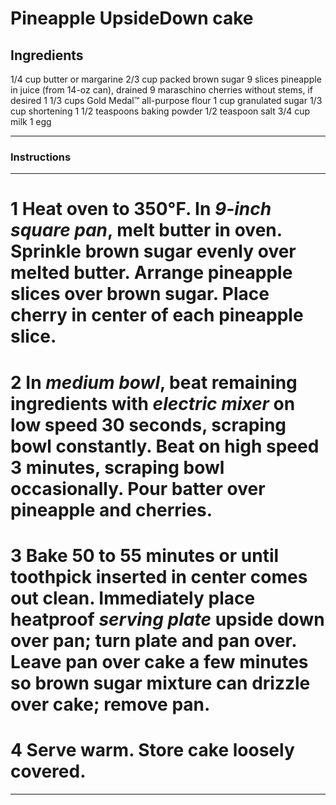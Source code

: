 Pineapple UpsideDown cake
=========================

Ingredients
-----------

1/4
cup butter or margarine 
2/3
cup packed brown sugar
9
slices pineapple in juice (from 14-oz can), drained
9
maraschino cherries without stems, if desired
1 1/3
cups Gold Medal™ all-purpose flour
1
cup granulated sugar 
1/3
cup shortening
1 1/2
teaspoons baking powder
1/2
teaspoon salt
3/4
cup milk 
1
egg

***
### Instructions
***

# 1 Heat oven to **350°F**. In *9-inch square pan*, melt butter in oven. Sprinkle brown sugar evenly over melted butter. Arrange pineapple slices over brown sugar. Place cherry in center of each pineapple slice.

# 2 In *medium bowl*, beat remaining ingredients with *electric mixer* on low speed 30 seconds, scraping bowl constantly. Beat on high speed **3 minutes**, scraping bowl occasionally. Pour batter over pineapple and cherries.

# 3 Bake **50 to 55 minutes** or until toothpick inserted in center comes out clean. Immediately place heatproof *serving plate* upside down over pan; turn plate and pan over. Leave pan over cake a few minutes so brown sugar mixture can drizzle over cake; remove pan. 

# 4 Serve warm. Store cake loosely covered.

***

